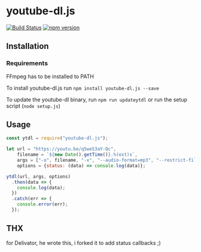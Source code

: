 # youtube-dl.js
[![Build Status](https://travis-ci.org/Delivator/youtube-dl.js.svg?branch=master)](https://travis-ci.org/Delivator/youtube-dl.js)
[![npm version](https://badge.fury.io/js/youtube-dl.js.svg)](https://www.npmjs.com/package/youtube-dl.js)

## Installation

### Requirements

FFmpeg has to be installed to PATH

To install youtube-dl.js run `npm install youtube-dl.js --save`

To update the youtube-dl binary, run `npm run updateytdl` or run the setup script (`node setup.js`)

## Usage

```javascript
const ytdl = require("youtube-dl.js");

let url = "https://youtu.be/q5weS3aY-Qc",
    filename = `${new Date().getTime()}.%(ext)s`,
    args = ["-o", filename, "-x", "--audio-format=mp3", "--restrict-filenames", "--external-downloader=ffmpeg", "--audio-quality=96k"],
    options = {status: (data) => console.log(data)};

ytdl(url, args, options)
  .then(data => {
    console.log(data);
  })
  .catch(err => {
    console.error(err);
  });
```

## THX

for Delivator, he wrote this, i forked it to add status callbacks ;) 